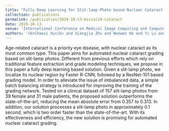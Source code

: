```yaml
---
title: "Fully Deep Learning for Slit-lamp Photo based Nuclear Cataract Grading"
collection: publications
permalink: /publication/2019-10-13-miccai19-cataract
date: 2019-10-13
venue: 'International Conference on Medical Image Computing and Computer Assisted Intervention (MICCAI)'
authors: '<b>Chaoxi Xu</b> and Xiangjia Zhu and Wenwen He and Yi Lu and Xixi He and Zongjiang Shang and Jun Wu and Keke Zhang and Yinglei Zhang and Xianfang Rong and Zhennan Zhao and Lei Cai and Dayong Ding and Xirong Li (2019)'
---
```

Age-related cataract is a priority eye disease, with nuclear cataract as its most common type. This paper aims for automated nuclear cataract grading based on slit-lamp photos. Different from previous efforts which rely on traditional feature extraction and grade modeling techniques, we propose in this paper a fully deep learning based solution. Given a slit-lamp photo, we localize its nuclear region by Faster R-CNN, followed by a ResNet-101 based grading model. In order to alleviate the issue of imbalanced data, a simple batch balancing strategy is introduced for improving the training of the grading network. Tested on a clinical dataset of 157 slit-lamp photos from 39 female and 31 male patients, the proposed solution outperforms the state-of-the-art, reducing the mean absolute error from 0.357 to 0.313. In addition, our solution processes a slit-lamp photo in approximately 0.1 second, which is two order faster than the state-of-the-art. With its effectiveness and efficiency, the new solution is promising for automated nuclear cataract grading.

